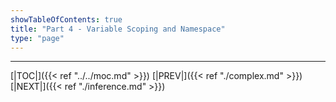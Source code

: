 ```yaml
---
showTableOfContents: true
title: "Part 4 - Variable Scoping and Namespace"
type: "page"
---
```







---
[|TOC|]({{< ref "../../moc.md" >}})
[|PREV|]({{< ref "./complex.md" >}})
[|NEXT|]({{< ref "./inference.md" >}})

